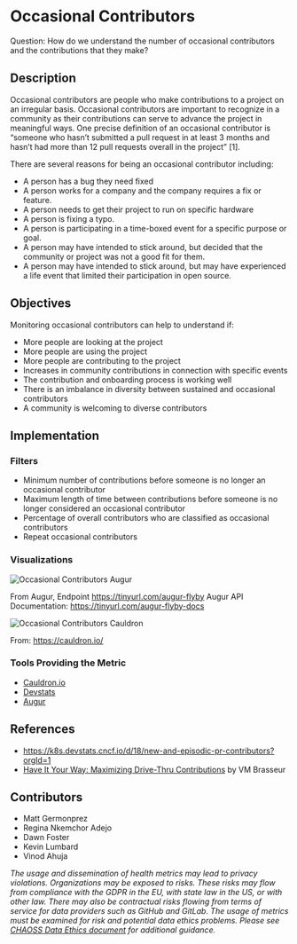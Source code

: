 # Occasional Contributors

Question: How do we understand the number of occasional contributors and the contributions that they make?

## Description
Occasional contributors are people who make contributions to a project on an irregular basis. Occasional contributors are important to recognize in a community as their contributions can serve to advance the project in meaningful ways. One precise definition of an occasional contributor is “someone who hasn’t submitted a pull request in at least 3 months and hasn’t had more than 12 pull requests overall in the project” [1]. 

There are several  reasons for being an occasional contributor including:
- A person has a bug they need fixed
- A person works for a company and the company requires a fix or feature. 
- A person needs to get their project to run on specific hardware
- A person is fixing a typo.
- A person is participating in a time-boxed event for a specific purpose or goal.
- A person may have intended to stick around, but decided that the community or project was not a good fit for them.
- A person may have intended to stick around, but may have experienced a life event that limited their participation in open source.

## Objectives
Monitoring occasional contributors can help to understand if:
- More people are looking at the project 
- More people are using the project 
- More people are contributing to the project
- Increases in community contributions in connection with specific events 
- The contribution and onboarding process is working well
- There is an imbalance in diversity between sustained and occasional contributors 
- A community is welcoming to diverse contributors 

## Implementation

### Filters
- Minimum number of contributions before someone is no longer an occasional contributor 
- Maximum length of time between contributions before someone is no longer considered an occasional contributor 
- Percentage of overall contributors who are classified as occasional contributors
- Repeat occasional contributors 

### Visualizations

![Occasional Contributors Augur](https://github.com/chaoss/wg-common/blob/main/focus-areas/people/images/occasional-augur.png)

From Augur, Endpoint https://tinyurl.com/augur-flyby 
Augur API Documentation: https://tinyurl.com/augur-flyby-docs 

![Occasional Contributors Cauldron](https://github.com/chaoss/wg-common/blob/main/focus-areas/people/images/occasional-caudron.png)

From: https://cauldron.io/

### Tools Providing the Metric
- [Cauldron.io](https://cauldron.io/)
- [Devstats](https://devstats.cncf.io/)
- [Augur](https://github.com/chaoss/augur)

## References
- https://k8s.devstats.cncf.io/d/18/new-and-episodic-pr-contributors?orgId=1
- [Have It Your Way: Maximizing Drive-Thru Contributions](https://archive.org/details/ato2017-drivethru) by VM Brasseur 

## Contributors
- Matt Germonprez
- Regina Nkemchor Adejo
- Dawn Foster
- Kevin Lumbard
- Vinod Ahuja

*The usage and dissemination of health metrics may lead to privacy violations. Organizations may be exposed to risks. These risks may flow from compliance with the GDPR in the EU, with state law in the US, or with other law. There may also be contractual risks flowing from terms of service for data providers such as GitHub and GitLab. The usage of metrics must be examined for risk and potential data ethics problems. Please see [CHAOSS Data Ethics document](https://github.com/chaoss/community/blob/main/data-use-statement.md) for additional guidance.*
